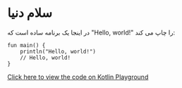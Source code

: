# سلام دنیا
در اینجا یک برنامه ساده است که "Hello, world!" را چاپ می کند:

```
fun main() {
    println("Hello, world!")
    // Hello, world!
}
```
[Click here to view the code on Kotlin Playground](https://pl.kotl.in/g0cpy3lGI)

